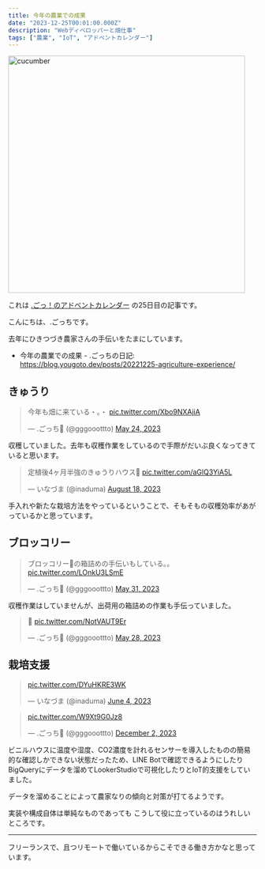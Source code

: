 ```yaml
---
title: 今年の農業での成果
date: "2023-12-25T00:01:00.000Z"
description: "Webディベロッパーと畑仕事"
tags: ["農業", "IoT", "アドベントカレンダー"]
---
```


<img width="480" alt="cucumber" src="/assets/images/posts/20231225-agriculture-experience/cucumber.jpg">

これは [.ごっ！のアドベントカレンダー](https://adventar.org/calendars/9122) の25日目の記事です。

こんにちは、.ごっちです。

去年にひきつづき農家さんの手伝いをたまにしています。

- 今年の農業での成果 - .ごっちの日記: https://blog.yougoto.dev/posts/20221225-agriculture-experience/

## きゅうり

<blockquote class="twitter-tweet"><p lang="ja" dir="ltr">今年も畑に来ている・。・ <a href="https://t.co/Xbo9NXAjiA">pic.twitter.com/Xbo9NXAjiA</a></p>&mdash; .ごっち📝 (@gggooottto) <a href="https://twitter.com/gggooottto/status/1661517823771021312?ref_src=twsrc%5Etfw">May 24, 2023</a></blockquote>

収穫していました。去年も収穫作業をしているので手際がだいぶ良くなってきていると思います。

<blockquote class="twitter-tweet"><p lang="ja" dir="ltr">定植後4ヶ月半強のきゅうりハウス🥒 <a href="https://t.co/aGlQ3YiA5L">pic.twitter.com/aGlQ3YiA5L</a></p>&mdash; いなづま (@inaduma) <a href="https://twitter.com/inaduma/status/1692427595105828895?ref_src=twsrc%5Etfw">August 18, 2023</a></blockquote>

手入れや新たな栽培方法をやっているということで、そもそもの収穫効率があがっているかと思っています。

## ブロッコリー

<blockquote class="twitter-tweet" data-conversation="none"><p lang="ja" dir="ltr">ブロッコリー🥦の箱詰めの手伝いもしている。。 <a href="https://t.co/LOnkU3LSmE">pic.twitter.com/LOnkU3LSmE</a></p>&mdash; .ごっち📝 (@gggooottto) <a href="https://twitter.com/gggooottto/status/1663828794300592130?ref_src=twsrc%5Etfw">May 31, 2023</a></blockquote>

収穫作業はしていませんが、出荷用の箱詰めの作業も手伝っていました。

<blockquote class="twitter-tweet"><p lang="qme" dir="ltr">🥦 <a href="https://t.co/NotVAUT9Er">pic.twitter.com/NotVAUT9Er</a></p>&mdash; .ごっち📝 (@gggooottto) <a href="https://twitter.com/gggooottto/status/1662684391947247616?ref_src=twsrc%5Etfw">May 28, 2023</a></blockquote>

## 栽培支援

<blockquote class="twitter-tweet"><p lang="zxx" dir="ltr"><a href="https://t.co/DYuHKRE3WK">pic.twitter.com/DYuHKRE3WK</a></p>&mdash; いなづま (@inaduma) <a href="https://twitter.com/inaduma/status/1665347820076027904?ref_src=twsrc%5Etfw">June 4, 2023</a></blockquote>

<blockquote class="twitter-tweet" data-conversation="none"><p lang="qme" dir="ltr"> <a href="https://t.co/W9Xt9G0Jz8">pic.twitter.com/W9Xt9G0Jz8</a></p>&mdash; .ごっち📝 (@gggooottto) <a href="https://twitter.com/gggooottto/status/1730930232964903393?ref_src=twsrc%5Etfw">December 2, 2023</a></blockquote>

ビニルハウスに温度や湿度、CO2濃度を計れるセンサーを導入したものの簡易的な確認しかできない状態だったため、LINE Botで確認できるようにしたりBigQueryにデータを溜めてLookerStudioで可視化したりとIoT的支援をしていました。

データを溜めることによって農家なりの傾向と対策が打てるようです。

実装や構成自体は単純なものであっても こうして役に立っているのはうれしいところです。

---

フリーランスで、且つリモートで働いているからこそできる働き方かなと思っています。
